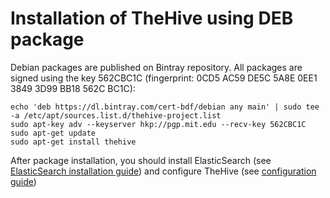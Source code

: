 # Installation of TheHive using DEB package

Debian packages are published on Bintray repository. All packages are signed using the key 562CBC1C (fingerprint: 0CD5
AC59 DE5C 5A8E 0EE1  3849 3D99 BB18 562C BC1C):

```
echo 'deb https://dl.bintray.com/cert-bdf/debian any main' | sudo tee -a /etc/apt/sources.list.d/thehive-project.list
sudo apt-key adv --keyserver hkp://pgp.mit.edu --recv-key 562CBC1C
sudo apt-get update
sudo apt-get install thehive
```

After package installation, you should install ElasticSearch
(see [ElasticSearch installation guide](elasticsearch-guide.md)) and configure TheHive
(see [configuration guide](../admin/configuration.md))